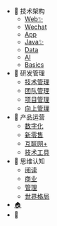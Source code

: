 <!-- _navbar.md -->

* 🌳 技术架构
  * [Web✨](web/README.md)
  * [Wechat](wechat/README.md)
  * [App](app/README.md)
  * [Java✨](java/README.md)
  * [Data](data/README.md)
  * [AI](ai/README.md)
  * [Basics](basics/README.md)
* 🦠 研发管理
  * [技术管理](management/technical.md)
  * [团队管理](management/team.md)
  * [项目管理](management/project.md)
  * [向上管理](management/up.md)
* 🍄 产品运营
  * [数字化]()
  * [新零售]()
  * [互联网+]()
  * [技术工具]()
* 🌻 思维认知
  * [阅读](read/lean-ux.md)
  * [商业]()
  * [管理]()
  * [世界格局]()
* [🏠](https://zhangling.site)
* <a data-theme="vue">🧩</a>
